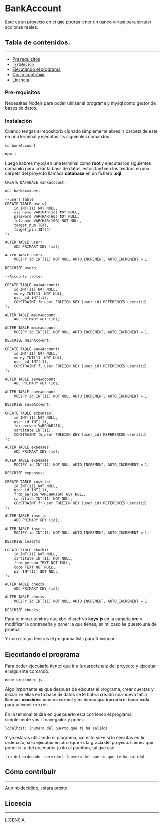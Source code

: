 # BankAccount

Este es un proyecto en el que podras tener un banco virtual para simular acciones reales.

## Tabla de contenidos:
---

- [Pre requisitos](#pre-requisitos)
- [Instalación](#instalación)
- [Ejecutando el programa](#ejecutando-el-programa)
- [Cómo contribuir](#cómo-contribuir)
- [Licencia](#licencia)

### Pre-requisitos

Necessitas Nodejs para poder utilizar el programa y mysql como gestor de bases de datos.

### Instalación

Cuando tengas el repositorio clonado simplemente abres la carpeta de este en una terminal y ejecutas los siguientes comandos.

```
cd bankAccount

npm i
```

Luego habres mysql en una terminal como **root** y ejecutas los siguientes comando para crear la base de datos, estos tambien los tendras en una carpeta del proyecto llamada **database** en un fichero **.sql**.

```
CREATE DATABASE bankaccount;

USE bankaccount;

--users table
CREATE TABLE users(
    id INT(11) NOT NULL,
    username VARCHAR(16) NOT NULL,
    password VARCHAR(60) NOT NULL,
    fullname VARCHAR(100) NOT NULL,
    target_num TEXT,
    target_pin INT(4)
);

ALTER TABLE users
    ADD PRIMARY KEY (id);

ALTER TABLE users
    MODIFY id INT(11) NOT NULL AUTO_INCREMENT, AUTO_INCREMENT = 1;

DESCRIBE users;

--Accounts tables

CREATE TABLE mainAccount(
    id INT(11) NOT NULL,
    money INT(11) NOT NULL,
    user_id INT(11),
    CONSTRAINT fk_user FOREIGN KEY (user_id) REFERENCES users(id)
);

ALTER TABLE mainAccount
    ADD PRIMARY KEY (id);

ALTER TABLE mainAccount
    MODIFY id INT(11) NOT NULL AUTO_INCREMENT, AUTO_INCREMENT = 1;

DESCRIBE mainAccount;

CREATE TABLE saveAccount(
    id INT(11) NOT NULL,
    money INT(11) NOT NULL,
    user_id INT(11),
    CONSTRAINT fl_user FOREIGN KEY (user_id) REFERENCES users(id)
);

ALTER TABLE saveAccount
    ADD PRIMARY KEY (id);

ALTER TABLE saveAccount
    MODIFY id INT(11) NOT NULL AUTO_INCREMENT, AUTO_INCREMENT = 1;

DESCRIBE saveAccount;

CREATE TABLE expenses(
    id INT(11) NOT NULL,
    user_id INT(11),
    for_person VARCHAR(16),
    cantitate INT(11),
    CONSTRAINT fh_user FOREIGN KEY (user_id) REFERENCES users(id)
);

ALTER TABLE expenses
    ADD PRIMARY KEY (id);

ALTER TABLE expenses
    MODIFY id INT(11) NOT NULL AUTO_INCREMENT, AUTO_INCREMENT = 1;

DESCRIBE expenses;

CREATE TABLE inserts(
    id INT(11) NOT NULL,
    user_id INT(11),
    from_person VARCHAR(60) NOT NULL,
    cantitate INT(11) NOT NULL,
    CONSTRAINT fr_user FOREIGN KEY (user_id) REFERENCES users(id)
);

ALTER TABLE inserts
    ADD PRIMARY KEY (id);

ALTER TABLE inserts
    MODIFY id INT(11) NOT NULL AUTO_INCREMENT, AUTO_INCREMENT = 1;

DESCRIBE inserts;

CREATE TABLE checks(
    id INT(11) NOT NULL,
    cantitate INT(11) NOT NULL,
    from_person TEXT NOT NULL,
    code TEXT NOT NULL,
    pin INT(11) NOT NULL
);

ALTER TABLE checks
    ADD PRIMARY KEY (id);

ALTER TABLE checks
    MODIFY id INT(11) NOT NULL AUTO_INCREMENT, AUTO_INCREMENT = 1;

DESCRIBE checks;
```

Para terminar tendras que abri el archivo **keys.js** en la carpeta **src** y modificar la contraseña y poner la que tienes, en mi caso he puesto una de prueba.

Y con esto ya tendras el programa listo para funcionar.

## Ejecutando el programa

Para poder ejecutarlo tienes que ir a la carpeta raiz del proyecto y ejecutar el siguiente comando:

```
node src/index.js
```

Algo importante es que despues de ejecutar el programa, crear cuentas y iniciar en ellas en tu base de datos se te habra creado una nueva tabla llamada **sessions**, esto es normal y no tienes que borrarla ni tocar nada para prevenir errores.

En la terminal te dira en que puerto esta corriendo el programa, simplemente vas al navegador y pones:

```
localhost: (numero del puerto que te ha salido)
```

Y ya estaras utilizando el programa, ojo esto sirve si lo ejecutas en tu ordenado, si lo ejecutas en otro (que es la gracia del proyecto) tienes que poner la ip del ordenador junto al puertom, tal que asi:

```
(ip del ordenador servidor):(numero del puerto que te ha salido)
```
## Cómo contribuir
---
Aun no decidido, estara pronto

## Licencia 
---
[LICENCIA](https://github.com/EstiknoD/bankAccount/blob/master/LICENSE.md)
